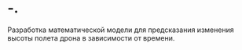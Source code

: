 # -.
Разработка математической модели для предсказания изменения высоты полета дрона в зависимости от времени.

